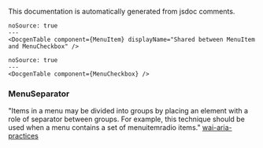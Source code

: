 This documentation is automatically generated from jsdoc comments.

```react
noSource: true
---
<DocgenTable component={MenuItem} displayName="Shared between MenuItem and MenuCheckbox" />
```

```react
noSource: true
---
<DocgenTable component={MenuCheckbox} />
```

### MenuSeparator

"Items in a menu may be divided into groups by placing an element with a role of separator between groups. For example, this technique should be used when a menu contains a set of menuitemradio items." [wai-aria-practices](www.w3.org/TR/wai-aria-practices-1.1/#menubutton)
